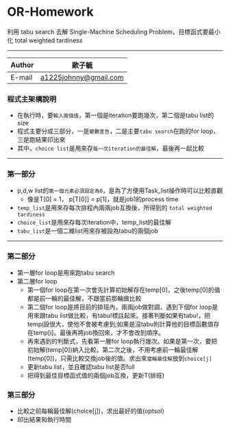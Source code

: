# OR-Homework
利用 tabu search 去解 Single-Machine Scheduling Problem，目標函式要最小化 total weighted tardiness
	
*****
|Author|歐子毓|
|---|---
|E-mail|a1225johnny@gmail.com

### 程式主架構說明
- 在執行時，要``輸入兩個值``，第一個是iteration要跑幾次，第二個是tabu list的size
- 程式主要分成三部分，一是``變數宣告``，二是主要``tabu search``在跑的for loop，三是跑結果印出來
- 其中，``choice list``是用來存``每一次iteration的最佳解``，最後再一起比較

*****
### 第一部分
* p,d,w list的``第一個元素必須設定為0``，是為了方便用Task_list操作時可以比較直觀
  * 像是T[0] = 1， p[T[0]] = p[1]，就是job1的process time
* ``temp_list``是用來存每次排程內兩兩job互換後，所得到的 ``total weighted tardiness``
* ``choice_list``是用來存每次iteration中，temp_list的最佳解
* ``tabu_list``是一個二維list用來存被設為tabu的兩個job

*****
### 第二部分
* 第一層for loop是用來跑tabu search
* 第二層for loop
    * 第一個for loop在第一次會先計算初始解存在temp[0]，之後temp[0]的值都是前一輪的最佳解，不跟當前那輪做比較
    * 第二個for loop是將目前的排班內，兩兩job做對調，遇到下個for loop是用來跟tabu list做比較，有tabu!標註起來。接著判斷如果有tabu!，把temp[i](目標函數值)設很大，使他不會被考慮到;如果是沒tabu則計算他的目標函數值存在temp[i]。最後再將job換回來，才不會改到順序。
    * 再來遇到的判斷式，先看第一層for loop執行幾次。如果是第一次，要把初始解(temp[0])納入比較。第二次之後，不用考慮前一輪最佳解(temp[0])，只需比較交換job後的值。求出來``當輪最佳解``放到``choice[j]``
    * 更新tabu list，並且確認tabu list是否full
    * 把得到最佳目標函式值的兩個job互換，更新T(排班)

### 第三部分
* 比較之前每輪最佳解(choice[j])，求出最好的值(optsol)
* 印出結果和執行時間
